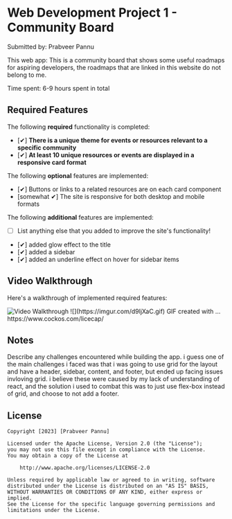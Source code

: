 # Web Development Project 1 - Community Board

Submitted by: Prabveer Pannu

This web app: This is a community board that shows some useful roadmaps for aspiring developers, the roadmaps that are linked in this website do not belong to me.

Time spent: 6-9 hours spent in total

## Required Features

The following **required** functionality is completed:

- [✔] **There is a unique theme for events or resources relevant to a specific community**
- [✔] **At least 10 unique resources or events are displayed in a responsive card format**

The following **optional** features are implemented:

- [✔] Buttons or links to a related resources are on each card component
- [somewhat ✔] The site is responsive for both desktop and mobile formats

The following **additional** features are implemented:

* [ ] List anything else that you added to improve the site's functionality!
* [✔] added glow effect to the title 
* [✔] added a sidebar 
* [✔] added an underline effect on hover for sidebar items

## Video Walkthrough

Here's a walkthrough of implemented required features:

<img src='https://imgur.com/d9ljXaC.gif' title='Video Walkthrough' width='' alt='Video Walkthrough' />
![](https://imgur.com/d9ljXaC.gif)
<!-- Replace this with whatever GIF tool you used! -->
GIF created with ...  
https://www.cockos.com/licecap/

## Notes

Describe any challenges encountered while building the app.
i guess one of the main challenges i faced was that i was going to use grid for the layout and have a header, sidebar, content, and footer, but ended up facing issues invloving grid. i believe these were caused by my lack of understanding of react, and the solution i used to combat this was to just use flex-box instead of grid, and choose to not add a footer.

## License

    Copyright [2023] [Prabveer Pannu]

    Licensed under the Apache License, Version 2.0 (the "License");
    you may not use this file except in compliance with the License.
    You may obtain a copy of the License at

        http://www.apache.org/licenses/LICENSE-2.0

    Unless required by applicable law or agreed to in writing, software
    distributed under the License is distributed on an "AS IS" BASIS,
    WITHOUT WARRANTIES OR CONDITIONS OF ANY KIND, either express or implied.
    See the License for the specific language governing permissions and
    limitations under the License.